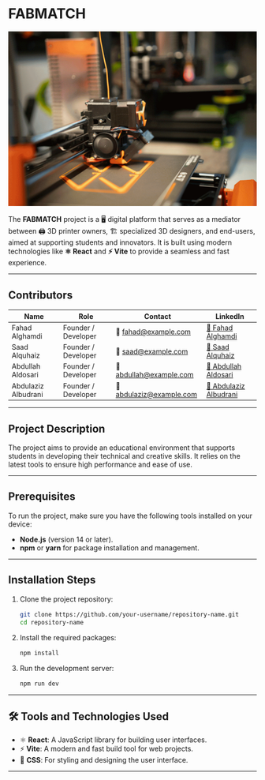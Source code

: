 # FABMATCH

![The Impact of 3D Printing](./src/assets/The-Impact-of-3D-Printing-on-Manufacturing-and-Design-Industries.gif)

The **FABMATCH** project is a 🖥️ digital platform that serves as a mediator between 🖨️ 3D printer owners, 🏗️ specialized 3D designers, and end-users, aimed at supporting students and innovators. It is built using modern technologies like **⚛️ React** and **⚡ Vite** to provide a seamless and fast experience.

---

## Contributors

| Name                 | Role               | Contact              | LinkedIn                             |
|----------------------|--------------------|----------------------|--------------------------------------|
| Fahad Alghamdi       | Founder / Developer | 📧 fahad@example.com    | [🔗 Fahad Alghamdi](https://linkedin.com/in/fahad-alghamdi) |
| Saad Alquhaiz        | Founder / Developer  | 📧 saad@example.com     | [🔗 Saad Alquhaiz](https://linkedin.com/in/saad-alquhaiz)   |
| Abdullah Aldosari    | Founder / Developer | 📧 abdullah@example.com | [🔗 Abdullah Aldosari](https://linkedin.com/in/abdullah-aldosari) |
| Abdulaziz Albudrani  | Founder / Developer  | 📧 abdulaziz@example.com | [🔗 Abdulaziz Albudrani](https://linkedin.com/in/abdulaziz-albudrani) |

---

## Project Description

The project aims to provide an educational environment that supports students in developing their technical and creative skills. It relies on the latest tools to ensure high performance and ease of use.

---

## Prerequisites

To run the project, make sure you have the following tools installed on your device:

- **Node.js** (version 14 or later).
- **npm** or **yarn** for package installation and management.

---

## Installation Steps

1. Clone the project repository:
   ```bash
   git clone https://github.com/your-username/repository-name.git
   cd repository-name
   ```

2. Install the required packages:
   ```bash
   npm install
   ```

3. Run the development server:
   ```bash
   npm run dev
   ```

---

## 🛠️ Tools and Technologies Used

- ⚛️ **React**: A JavaScript library for building user interfaces.
- ⚡ **Vite**: A modern and fast build tool for web projects.
- 🎨 **CSS**: For styling and designing the user interface.

---


